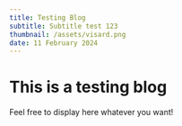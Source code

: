 ```yaml
---
title: Testing Blog
subtitle: Subtitle test 123
thumbnail: /assets/visard.png
date: 11 February 2024
---
```


# This is a testing blog

Feel free to display here whatever you want!
